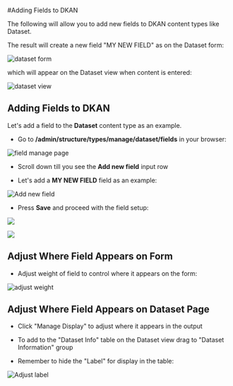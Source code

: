 #Adding Fields to DKAN

The following will allow you to add new fields to DKAN content types like Dataset.

The result will create a new field "MY NEW FIELD" as on the Dataset form:

![dataset form](http://docs.getdkan.com/sites/default/files/Screen%20Shot%202014-10-02%20at%2011.21.18%20AM.png)

which will appear on the Dataset view when content is entered:

![dataset view](http://docs.getdkan.com/sites/default/files/Screen%20Shot%202014-10-02%20at%2011.29.43%20AM.png)

## Adding Fields to DKAN

Let's add a field to the **Dataset** content type as an example.

+ Go to **/admin/structure/types/manage/dataset/fields** in your browser:

![field manage page](http://docs.getdkan.com/sites/default/files/add%20field%20screen.png)

+ Scroll down till you see the **Add new field** input row

+ Let's add a **MY NEW FIELD** field as an example:

![Add new field](http://docs.getdkan.com/sites/default/files/add%20new%20field2.png)

+ Press **Save** and proceed with the field setup:

![](http://docs.getdkan.com/sites/default/files/my%20new%20field%20settings.png)

![](http://docs.getdkan.com/sites/default/files/Screen%20Shot%202014-10-02%20at%2011.44.44%20AM.png)

## Adjust Where Field Appears on Form

+ Adjust weight of field to control where it appears on the form:

![adjust weight](http://docs.getdkan.com/sites/default/files/my%20new%20field%20weight.png)

## Adjust Where Field Appears on Dataset Page

+ Click "Manage Display" to adjust where it appears in the output

+ To add to the "Dataset Info" table on the Dataset view drag to "Dataset Information" group
+ Remember to hide the "Label" for display in the table:

![Adjust label](http://docs.getdkan.com/sites/default/files/my%20new%20field%20table.png)

